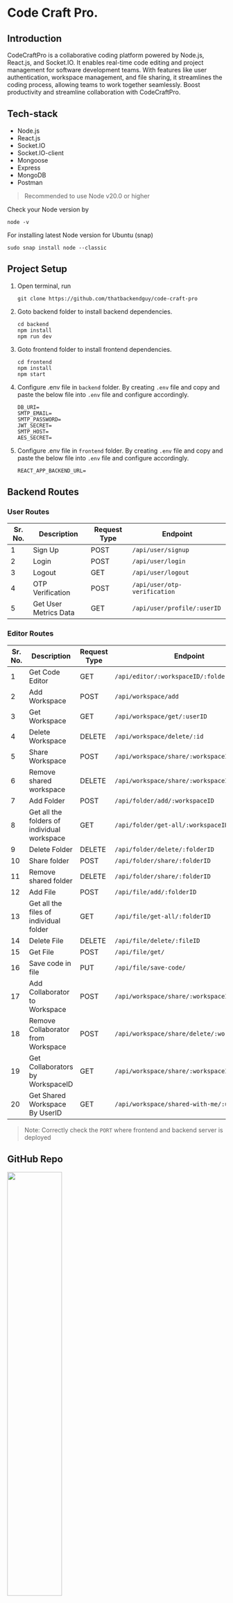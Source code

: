 # Code Craft Pro.

## Introduction

CodeCraftPro is a collaborative coding platform powered by Node.js, React.js, and Socket.IO. It enables real-time code editing and project management for software development teams. With features like user authentication, workspace management, and file sharing, it streamlines the coding process, allowing teams to work together seamlessly. Boost productivity and streamline collaboration with CodeCraftPro.

## Tech-stack
* Node.js
* React.js
* Socket.IO
* Socket.IO-client
* Mongoose
* Express
* MongoDB
* Postman

> Recommended to use Node v20.0 or higher

Check your Node version by
```
node -v
```
For installing latest Node version for Ubuntu (snap)
```
sudo snap install node --classic
```

## Project Setup
1. Open terminal, run
	```
	git clone https://github.com/thatbackendguy/code-craft-pro
	```
2. Goto backend folder to install backend dependencies.
	```
	cd backend
	npm install
	npm run dev
	```
3. Goto frontend folder to install frontend dependencies.
	```
	cd frontend
	npm install
	npm start
	```
4. Configure .env file in `backend` folder. By creating `.env` file
and copy and paste the below file into `.env` file and configure accordingly.
	```
	DB_URI=
	SMTP_EMAIL=
	SMTP_PASSWORD=
	JWT_SECRET=
	SMTP_HOST=
	AES_SECRET=
	```

5. Configure .env file in `frontend` folder. By creating `.env` file
and copy and paste the below file into `.env` file and configure accordingly.
	```
	REACT_APP_BACKEND_URL=
	```
## Backend Routes
### User Routes

| Sr. No.|Description| Request Type  | Endpoint  |
|---|---|---|---|
|1|Sign Up| POST  | `/api/user/signup`  |
|2|Login| POST  |  `/api/user/login` |
|3|Logout|  GET |  `/api/user/logout` |
|4|OTP Verification|POST|`/api/user/otp-verification`|
5|Get User Metrics Data|GET|`/api/user/profile/:userID`|

### Editor Routes

| Sr. No.|Description| Request Type  | Endpoint  |
|---|---|---|---|
|1|Get Code Editor| GET  | `/api/editor/:workspaceID/:folderID/:fileID`  |
|2|Add Workspace| POST  |  `/api/workspace/add` |
|3|Get Workspace|  GET |  `/api/workspace/get/:userID` |
|4|Delete Workspace|DELETE|`/api/workspace/delete/:id`|
|5|Share Workspace|POST|`/api/workspace/share/:workspaceID`|
|6|Remove shared workspace|DELETE|`/api/workspace/share/:workspaceID`|
|7|Add Folder|POST|`/api/folder/add/:workspaceID`|
|8|Get all the folders of individual workspace|GET|`/api/folder/get-all/:workspaceID`|
|9|Delete Folder|DELETE|`/api/folder/delete/:folderID`|
|10|Share folder|POST|`/api/folder/share/:folderID`|
|11|Remove shared folder|DELETE|`/api/folder/share/:folderID`|
|12|Add File|POST|`/api/file/add/:folderID`|
|13|Get all the files of individual folder|GET|`/api/file/get-all/:folderID`|
|14|Delete File|DELETE|`/api/file/delete/:fileID`|
|15|Get File|POST|`/api/file/get/`|
|16|Save code in file|PUT|`/api/file/save-code/`|
|17|Add Collaborator to Workspace|POST|`/api/workspace/share/:workspaceID`|
|18|Remove Collaborator from Workspace|POST|`/api/workspace/share/delete/:workspaceID`|
|19|Get Collaborators by WorkspaceID|GET|`/api/workspace/share/:workspaceID`|
|20|Get Shared Workspace By UserID|GET|`/api/workspace/shared-with-me/:userID`|

> Note: Correctly check the `PORT` where frontend and backend server is deployed

## GitHub Repo
<a href="https://github.com/thatbackendguy/code-craft-pro"><img src="https://opengraph.githubassets.com/42bc0c1d6fa18b25576ead8f49432f0ca77199d85e517dd6b2366d9d4e4ab955/thatbackendguy/code-craft-pro" width="50%"/></a>
